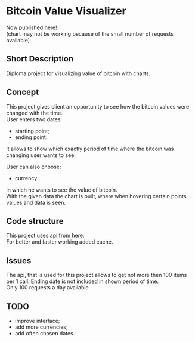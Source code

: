 # Bitcoin Value Visualizer
Now published [here](https://bitcoin-value-vizualizer.herokuapp.com/)!  
(chart may not be working because of the small number of requests available)

## Short Description
Diploma project for visualizing value of bitcoin with charts.

## Concept 
This project gives client an opportunity to see how the bitcoin values were changed with the time.  
User enters two dates:  
* starting point;
* ending point.  

it allows to show which exactly period of time where the bitcoin was changing user wants to see.  

User can also choose:  
* currency.  

in which he wants to see the value of bitcoin.  
With the given data the chart is built, where when hovering certain points values and data is seen.

## Code structure
This project uses api from [here](https://www.coinapi.io/).  
For better and faster working added cache.

## Issues
The api, that is used for this project allows to get not more then 100 items per 1 call.
Ending date is not included in shown period of time.  
Only 100 requests a day available.

## TODO
* improve interface;  
* add more currencies;  
* add often chosen dates.
